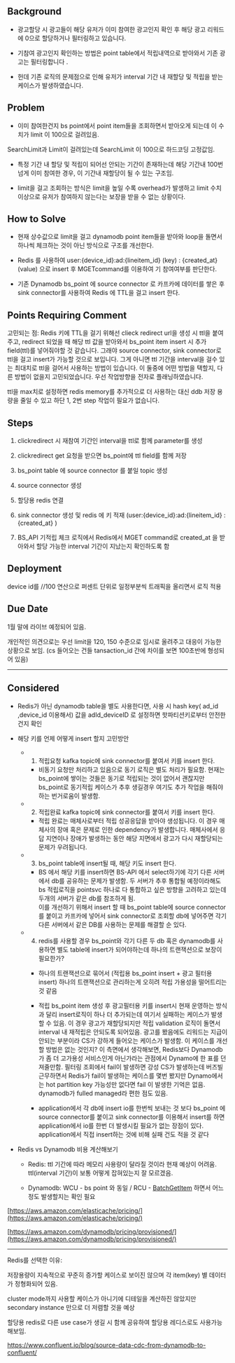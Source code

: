 
## Background

- 광고할당 시 광고들이 해당 유저가 이미 참여한 광고인지 확인 후 해당 광고 리워드에 0으로 할당하거나 필터링하고 있습니다.
    
- 기참여 광고인지 확인하는 방법은 point table에서 적립내역으로 받아와서 기존 광고는 필터링합니다 .
    
- 헌데 기존 로직의 문제점으로 인해 유저가 interval 기간 내 재할당 및 적립을 받는 케이스가 발생하였습니다.
    

## Problem

- 이미 참여한건지 bs point에서 point item들을 조회하면서 받아오게 되는데 이 수치가 limit 이 100으로 걸려있음.

SearchLimit과 Limit이 걸려있는데 SearchLimit 이 100으로 하드코딩 고정값임.

- 특정 기간 내 할당 및 적립이 되어선 안되는 기간이 존재하는데 해당 기간내 100번 넘게 이미 참여한 경우, 이 기간내 재할당이 될 수 있는 구조임.
    
- limit을 걸고 조회하는 방식은 limit을 높일 수록 overhead가 발생하고 limit 수치 이상으로 유저가 참여하지 않는다는 보장을 받을 수 없는 상황이다.
    

## How to Solve

- 현재 상수값으로 limit을 걸고 dynamodb point item들을 받아와 loop을 돌면서 하나씩 체크하는 것이 아닌 방식으로 구조를 개선한다.
    
- Redis 를 사용하여 user:{device_id}:ad:{lineitem_id} (key) : {created_at} (value) 으로 insert 후 MGETcommand를 이용하여 기 참여여부를 판단한다.
    
- 기존 Dynamodb bs_point 에 source connector 로 카프카에 데이터를 쌓은 후 sink connector를 사용하여 Redis 에 TTL을 걸고 insert 한다.
    

## Points Requiring Comment

고민되는 점: Redis 키에 TTL을 걸기 위해선 clieck redirect url을 생성 시 ttl을 붙여주고, redirect 되었을 때 해당 ttl 값을 받아와서 bs_point item insert 시 추가 field(ttl)를 넣어줘야할 것 같습니다. 그래야 source connector, sink connector로 ttl을 걸고 insert가 가능할 것으로 보입니다. 그게 아니면 ttl 기간을 interval을 걸수 있는 최대치로 ttl을 걸어서 사용하는 방법이 있습니다. 이 둘중에 어떤 방법을 택할지, 다른 방법이 없을지 고민되었습니다. 우선 작업방향을 전자로 플래닝하였습니다.

ttl을 max치로 설정하면 redis memory를 추가적으로 더 사용하는 대신 ddb 저장 용량을 줄일 수 있고 하단 1, 2번 step 작업이 필요가 없습니다.

## Steps

1. clickredirect 시 재참여 기간인 interval을 ttl로 함께 parameter를 생성
    
2. clickredirect get 요청을 받으면 bs_point에 ttl field를 함께 저장
    
3. bs_point table 에 source connector 를 붙일 topic 생성
    
4. source connector 생성
    
5. 할당용 redis 연결
    
6. sink connector 생성 및 redis 에 키 적재 (user:{device_id}:ad:{lineitem_id} : {created_at} )
    
7. BS_API 기적립 체크 로직에서 Redis에서 MGET command로 created_at 을 받아와서 할당 가능한 interval 기간이 지났는지 확인하도록 함
    

## Deployment

device id를 //100 연산으로 퍼센트 단위로 일정부분씩 트래픽을 올리면서 로직 적용

## Due Date

1월 말에 라이브 예정되어 있음.

개인적인 의견으로는 우선 limit을 120, 150 수준으로 임시로 올려주고 대응이 가능한 상황으로 보임. (cs 들어오는 건들 tansaction_id 간에 차이를 보면 100초반에 형성되어 있음)

---

## **Considered**

- Redis가 아닌 dynamodb table을 별도 사용한다면, 사용 시 hash key( ad_id ,device_id 이용해서) 값을 adId_deviceID 로 설정하면 핫파티션키로부터 안전한건지 확인
    
- 해당 키를 언제 어떻게 insert 할지 고민방안
    
    - 1. 적립요청 kafka topic에 sink connector를 붙여서 키를 insert 한다.
        
        - 비동기 요청만 처리하고 있음으로 동기 로직은 별도 처리가 필요함. 현재는 bs_point에 쌓이는 것들은 동기로 적립되는 것이 없어서 괜찮지만 bs_point로 동기적립 케이스가 추후 생길경우 여기도 추가 작업을 해줘야하는 번거로움이 발생함.
            
    - 2. 적립완료 kafka topic에 sink connector를 붙여서 키를 insert 한다.
        
        - 적립 완료는 매체사로부터 적립 성공응답을 받아야 생성됩니다. 이 경우 매체사의 장애 혹은 문제로 인한 dependency가 발생합니다. 매체사에서 응답 지연이나 장애가 발생하는 동안 해당 지면에서 광고가 다시 재할당되는 문제가 우려됩니다.
            
    - 3. bs_point table에 insert될 때, 해당 키도 insert 한다.
        
        - BS 에서 해당 키를 insert하면 BS-API 에서 select하기에 각기 다른 서버에서 db를 공유하는 문제가 발생함. 두 서버가 추후 통합될 예정이라해도 bs 적립로직을 pointsvc 하나로 다 통합하고 싶은 방향을 고려하고 있는데 두개의 서버가 같은 db를 참조하게 됨.  
            이를 개선하기 위해서 insert 할 때 bs_point table에 source connector를 붙이고 카프카에 넣어서 sink connector로 조회할 db에 넣어주면 각기 다른 서버에서 같은 DB를 사용하는 문제를 해결할 순 있다.
            
    - 4. redis를 사용할 경우 bs_point와 각기 다른 두 db 혹은 dynamodb를 사용하면 별도 table에 insert가 되어야하는데 하나의 트랜잭션으로 보장이 필요한가?
        
        - 하나의 트랜잭션으로 묶어서 (적립용 bs_point insert + 광고 필터용 insert) 하나의 트랜잭션으로 관리하는게 오히려 적립 가용성을 떨어트리는 것 같음
            
        - 적립 bs_point item 생성 후 광고필터용 키를 insert시 현재 운영하는 방식과 달리 insert로직이 하나 더 추가되는데 여기서 실패하는 케이스가 발생할 수 있음. 이 경우 광고가 재할당되지만 적립 validation 로직이 돌면서 interval 내 재적립은 안되도록 되어있음. 광고를 봤음에도 리워드는 지급이 안되는 부분이라 CS가 강하게 들어오는 케이스가 발생함. 이 케이스를 개선할 방법은 없는 것인지? 이 측면에서 생각해보면, Redis보다 Dynamodb가 좀 더 고가용성 서비스인게 아닌가라는 관점에서 Dynamo에 한 표를 던져줄만함. 필터링 조회에서 fail이 발생하면 강성 CS가 발생하는데 버즈빌 근무하면서 Redis가 fail이 발생하는 케이스를 몇번 봤지만 Dynamo에서는 hot partition key 가능성만 없다면 fail 이 발생한 기억은 없음. dynamodb가 fulled managed라 편한 점도 있음.
            
        - application에서 각 db에 insert io를 한번씩 보내는 것 보다 bs_point 에 source connector를 붙이고 sink connector를 이용해서 insert를 하면 application에서 io를 한번 더 발생시킬 필요가 없는 장점이 있다. application에서 직접 insert하는 것에 비해 실패 건도 적을 것 같다
            
- Redis vs Dynamodb 비용 계산해보기
    
    - Redis: ttl 기간에 따라 메모리 사용량이 달라질 것이라 현재 예상이 어려움. ttl(interval 기간)이 보통 어떻게 잡혀있는지 잘 모르겠음.
        
    - Dynamodb: WCU - bs point 와 동일 / RCU - [BatchGetItem](https://docs.aws.amazon.com/amazondynamodb/latest/APIReference/API_BatchGetItem.html) 하면서 어느정도 발생할지는 확인 필요
        

[https://aws.amazon.com/elasticache/pricing/](https://aws.amazon.com/elasticache/pricing/)

[https://aws.amazon.com/dynamodb/pricing/provisioned/](https://aws.amazon.com/dynamodb/pricing/provisioned/)

---

Redis를 선택한 이유:

저장용량이 지속적으로 꾸준히 증가할 케이스로 보이진 않으며 각 item(key) 별 데이터가 정형화되어 있음.

cluster mode까지 사용할 케이스가 아니기에 디테일을 계산하진 않았지만 secondary instance 만으로 더 저렴할 것을 예상

할당용 redis로 다른 use case가 생길 시 함께 공유하여 할당용 레디스로도 사용가능해보임.

https://www.confluent.io/blog/source-data-cdc-from-dynamodb-to-confluent/